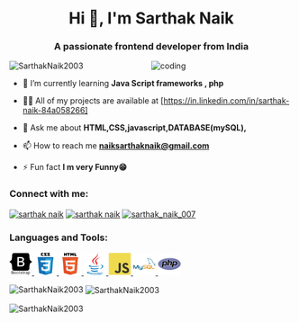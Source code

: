<h1 align="center">Hi 👋, I'm Sarthak Naik</h1>
<h3 align="center">A passionate frontend developer from India</h3>
<img align="right" alt="coding" width="50%"  src="https://camo.githubusercontent.com/a4c584bce1c41271485d28f92aaf9f581b3c88b68ca723b6edfd58b4ba988c2b/68747470733a2f2f63646e2e6472696262626c652e636f6d2f75736572732f313138373833362f73637265656e73686f74732f363533393432392f70726f6772616d65722e676966">
<p align="left"> <img src="https://komarev.com/ghpvc/?username=SarthakNaik2003&label=Profile%20views&color=0e75b6&style=flat" alt="SarthakNaik2003" /> </p>

- 🌱 I’m currently learning **Java Script frameworks , php**

- 👨‍💻 All of my projects are available at [https://in.linkedin.com/in/sarthak-naik-84a058266]

- 💬 Ask me about **HTML,CSS,javascript,DATABASE(mySQL),**

- 📫 How to reach me **naiksarthaknaik@gmail.com**

- ⚡ Fun fact **I m very Funny😁**

<h3 align="left">Connect with me:</h3>
<p align="left">
<a href="https://in.linkedin.com/in/sarthak-naik-84a058266" target="blank"><img align="center" src="https://raw.githubusercontent.com/rahuldkjain/github-profile-readme-generator/master/src/images/icons/Social/linked-in-alt.svg" alt="sarthak naik" height="30" width="40" /></a>
<a href="https://fb.com/sarthak naik" target="blank"><img align="center" src="https://raw.githubusercontent.com/rahuldkjain/github-profile-readme-generator/master/src/images/icons/Social/facebook.svg" alt="sarthak naik" height="30" width="40" /></a>
<a href="https://instagram.com/sarthak_naik_007" target="blank"><img align="center" src="https://raw.githubusercontent.com/rahuldkjain/github-profile-readme-generator/master/src/images/icons/Social/instagram.svg" alt="sarthak_naik_007" height="30" width="40" /></a>
</p>

<h3 align="left">Languages and Tools:</h3>
<p align="left"> <a href="https://getbootstrap.com" target="_blank" rel="noreferrer"> <img src="https://raw.githubusercontent.com/devicons/devicon/master/icons/bootstrap/bootstrap-plain-wordmark.svg" alt="bootstrap" width="40" height="40"/> </a> <a href="https://www.w3schools.com/css/" target="_blank" rel="noreferrer"> <img src="https://raw.githubusercontent.com/devicons/devicon/master/icons/css3/css3-original-wordmark.svg" alt="css3" width="40" height="40"/> </a> <a href="https://www.w3.org/html/" target="_blank" rel="noreferrer"> <img src="https://raw.githubusercontent.com/devicons/devicon/master/icons/html5/html5-original-wordmark.svg" alt="html5" width="40" height="40"/> </a> <a href="https://www.java.com" target="_blank" rel="noreferrer"> <img src="https://raw.githubusercontent.com/devicons/devicon/master/icons/java/java-original.svg" alt="java" width="40" height="40"/> </a> <a href="https://developer.mozilla.org/en-US/docs/Web/JavaScript" target="_blank" rel="noreferrer"> <img src="https://raw.githubusercontent.com/devicons/devicon/master/icons/javascript/javascript-original.svg" alt="javascript" width="40" height="40"/> </a> <a href="https://www.mysql.com/" target="_blank" rel="noreferrer"> <img src="https://raw.githubusercontent.com/devicons/devicon/master/icons/mysql/mysql-original-wordmark.svg" alt="mysql" width="40" height="40"/> </a> <a href="https://www.php.net" target="_blank" rel="noreferrer"> <img src="https://raw.githubusercontent.com/devicons/devicon/master/icons/php/php-original.svg" alt="php" width="40" height="40"/> </a> </p>

<p><img align="left" src="https://github-readme-stats.vercel.app/api/top-langs?username=SarthakNaik2003&show_icons=true&locale=en&layout=compact" alt="SarthakNaik2003" /></p>

<p>&nbsp;<img align="center" src="https://github-readme-stats.vercel.app/api?username=SarthakNaik2003&show_icons=true&locale=en" alt="SarthakNaik2003" /></p>

<p><img align="center" src="https://github-readme-streak-stats.herokuapp.com/?user=SarthakNaik2003&" alt="SarthakNaik2003" /></p>

